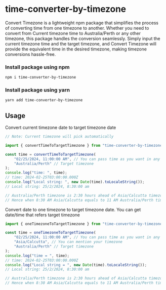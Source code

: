 # time-converter-by-timezone

Convert Timezone is a lightweight npm package that simplifies the process of converting time from one timezone to another. Whether you need to convert from Current timezone time to Australia/Perth or any other timezone, this package handles the conversion seamlessly. Simply input the current timezone time and the target timezone, and Convert Timezone will provide the equivalent time in the desired timezone, making timezone conversions hassle-free.

### Install package using npm

```bash
npm i time-converter-by-timezone
```

### Install package using yarn

```bash
yarn add time-converter-by-timezone
```

## Usage

Convert current timezone date to target timezone date

```javascript
// Note: Current timezone will pick automatically

import { convertTimeToTargetTimezone } from "time-converter-by-timezone";

const time = convertTimeToTargetTimezone(
	"02/25/2024, 11:00:00 AM", // You can pass time as you want in any date format
	"Australia/Perth" // Target timezone
);
console.log("time: ", time);
// time: 2024-02-25T03:00:00.000Z
console.log("Local string: ", new Date(time).toLocaleString());
// Local string: 25/2/2024, 8:30:00 am

// Australia/Perth timezone is 2:30 hours ahead of Asia/Calcutta timezone
// Hence when 8:30 AM Asia/Calcutta equals to 11 AM Australia/Perth time
```

Convert date to one timezone to target timezone date. You can get date/time that refers target timezone

```javascript
import { oneTimezoneToTargetTimezone } from "time-converter-by-timezone";

const time = oneTimezoneToTargetTimezone(
	"02/25/2024, 11:00:00 AM", // You can pass time as you want in any date format
	"Asia/Calcutta", // You can mention your timezone
	"Australia/Perth" // Target timezone
);
console.log("time = ", time);
// time: 2024-02-25T03:00:00.000Z
console.log("Local string = ", new Date(time).toLocaleString());
// Local string: 25/2/2024, 8:30:00 am

// Australia/Perth timezone is 2:30 hours ahead of Asia/Calcutta timezone
// Hence when 8:30 AM Asia/Calcutta equals to 11 AM Australia/Perth time
```
